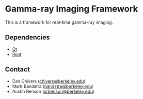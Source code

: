# Gamma-ray Imaging Framework

This is a framework for real-time gamma-ray imaging.

## Dependencies

* [Qt](http://qt.nokia.com/) 
* [Root](http://root.cern.ch/drupal/)

## Contact

* Dan Chivers (chivers@berkeley.edu)
* Mark Bandstra (bandstra@berkeley.edu)
* Austin Benson (arbenson@berkeley.edu)
